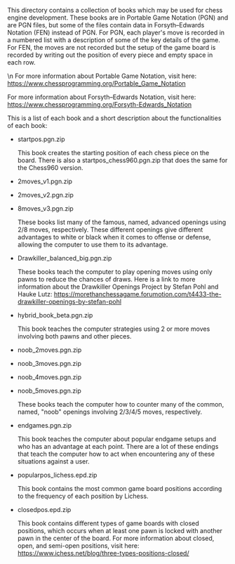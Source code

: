 This directory contains a collection of books which may be used for chess engine development. These books are in Portable Game Notation (PGN) and are PGN files, but some of the files contain data in Forsyth–Edwards Notation (FEN) instead of PGN. For PGN, each player's move is recorded in a numbered list with a description of some of the key details of the game. For FEN, the moves are not recorded but the setup of the game board is recorded by writing out the position of every piece and empty space in each row.

\n
For more information about Portable Game Notation, visit here: 
https://www.chessprogramming.org/Portable_Game_Notation


For more information about Forsyth–Edwards Notation, visit here:
https://www.chessprogramming.org/Forsyth-Edwards_Notation



This is a list of each book and a short description about the functionalities of each book:


- startpos.pgn.zip 

	This book creates the starting position of each chess piece on the board. There is also a startpos_chess960.pgn.zip that does the same for the Chess960 version.

- 2moves_v1.pgn.zip 
- 2moves_v2.pgn.zip 
- 8moves_v3.pgn.zip 

	These books list many of the famous, named, advanced openings using 2/8 moves, respectively. These different openings give different advantages to white or black when it comes to offense or defense, allowing the computer to use them to its advantage. 

- Drawkiller_balanced_big.pgn.zip 

  These books teach the computer to play opening moves using only pawns to reduce the chances of draws. Here is a link to more information about the Drawkiller Openings Project by Stefan Pohl and Hauke Lutz: https://morethanchessagame.forumotion.com/t4433-the-drawkiller-openings-by-stefan-pohl

- hybrid_book_beta.pgn.zip  

	This book teaches the computer strategies using 2 or more moves involving both pawns and other pieces. 

- noob_2moves.pgn.zip 
- noob_3moves.pgn.zip  
- noob_4moves.pgn.zip  
- noob_5moves.pgn.zip  

	These books teach the computer how to counter many of the common, named, "noob" openings involving 2/3/4/5 moves, respectively. 

- endgames.pgn.zip 

	This book teaches the computer about popular endgame setups and who has an advantage at each point. There are a lot of these endings that teach the computer how to act when encountering any of these situations against a user.

- popularpos_lichess.epd.zip

	This book contains the most common game board positions according to the frequency of each position by Lichess.

- closedpos.epd.zip

	This book contains different types of game boards with closed positions, which occurs when at least one pawn is locked with another pawn in the center of the board. For more information about closed, open, and semi-open positions, visit here:
https://www.ichess.net/blog/three-types-positions-closed/
